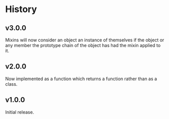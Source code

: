 # History

## v3.0.0

Mixins will now consider an object an instance of themselves if the object or
any member the prototype chain of the object has had the mixin applied to it.

## v2.0.0

Now implemented as a function which returns a function rather than as a class.

## v1.0.0

Initial release.
